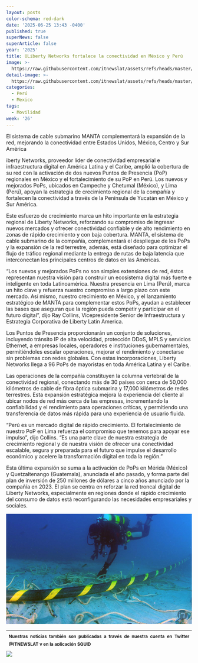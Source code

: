 ```yaml
---
layout: posts
color-schema: red-dark
date: '2025-06-25 13:43 -0400'
published: true
superNews: false
superArticle: false
year: '2025'
title: ULiberty Networks fortalece la conectividad en México y Perú
image: >-
  https://raw.githubusercontent.com/itnewslat/assets/refs/heads/master/img/540x320/Cable-Submarino-p.jpg
detail-image: >-
  https://raw.githubusercontent.com/itnewslat/assets/refs/heads/master/img/1024x680/Cable-Submarino-g.jpg
categories:
  - Perú
  - Mexico
tags:
  - Movilidad
week: '26'
---
```

El sistema de cable submarino MANTA complementará la expansión de la red, mejorando la conectividad entre Estados Unidos, México, Centro y Sur América 

iberty Networks, proveedor líder de conectividad empresarial e infraestructura digital en América Latina y el Caribe, amplió la cobertura de su red con la activación de dos nuevos Puntos de Presencia (PoP) regionales en México y el fortalecimiento de su PoP en Perú. Los nuevos y mejorados PoPs, ubicados en Campeche y Chetumal (México), y Lima (Perú), apoyan la estrategia de crecimiento regional de la compañía y fortalecen la conectividad a través de la Península de Yucatán en México y Sur América.

Este esfuerzo de crecimiento marca un hito importante en la estrategia regional de Liberty Networks, reforzando su compromiso de ingresar nuevos mercados y ofrecer conectividad confiable y de alto rendimiento en zonas de rápido crecimiento y con baja cobertura. MANTA, el sistema de cable submarino de la compañía, complementará el despliegue de los PoPs y la expansión de la red terrestre, además, está diseñado para optimizar el flujo de tráfico regional mediante la entrega de rutas de baja latencia que interconectan los principales centros de datos en las Américas.

“Los nuevos y mejorados PoPs no son simples extensiones de red, éstos representan nuestra visión para construir un ecosistema digital más fuerte e inteligente en toda Latinoamérica. Nuestra presencia en Lima (Perú), marca un hito clave y refuerza nuestro compromiso a largo plazo con este mercado. Así mismo, nuestro crecimiento en México, y el lanzamiento estratégico de MANTA para complementar estos PoPs, ayudan a establecer las bases que aseguran que la región pueda competir y participar en el futuro digital”, dijo Ray Collins, Vicepresidente Senior de Infraestructura y Estrategia Corporativa de Liberty Latin America.

Los Puntos de Presencia proporcionarán un conjunto de soluciones, incluyendo tránsito IP de alta velocidad, protección DDoS, MPLS y servicios Ethernet, a empresas locales, operadores e instituciones gubernamentales, permitiéndoles escalar operaciones, mejorar el rendimiento y conectarse sin problemas con redes globales. Con estas incorporaciones, Liberty Networks llega a 96 PoPs de mayoristas en toda América Latina y el Caribe.

Las operaciones de la compañía constituyen la columna vertebral de la conectividad regional, conectando más de 30 países con cerca de 50,000 kilómetros de cable de fibra óptica submarina y 17,000 kilómetros de redes terrestres. Esta expansión estratégica mejora la experiencia del cliente al ubicar nodos de red más cerca de las empresas, incrementando la confiabilidad y el rendimiento para operaciones críticas, y permitiendo una transferencia de datos más rápida para una experiencia de usuario fluida.

“Perú es un mercado digital de rápido crecimiento. El fortalecimiento de nuestro PoP en Lima refuerza el compromiso que tenemos para apoyar ese impulso”, dijo Collins. “Es una parte clave de nuestra estrategia de crecimiento regional y de nuestra visión de ofrecer una conectividad escalable, segura y preparada para el futuro que impulse el desarrollo económico y acelere la transformación digital en toda la región.”

Esta última expansión se suma a la activación de PoPs en Mérida (México) y Quetzaltenango (Guatemala), anunciada el año pasado, y forma parte del plan de inversión de 250 millones de dólares a cinco años anunciado por la compañía en 2023. El plan se centra en reforzar la red troncal digital de Liberty Networks, especialmente en regiones donde el rápido crecimiento del consumo de datos está reconfigurando las necesidades empresariales y sociales.

![](https://raw.githubusercontent.com/itnewslat/assets/refs/heads/master/img/540x320/Cable-Submarino-p.jpg)

<table style="height: 42px;" width="569">
<tbody>
<tr>
<td style="text-align: justify;"><sub><strong>Nuestras noticias también son publicadas a través de nuestra cuenta en Twitter <a href="https://twitter.com/itnewslat?lang=es">@ITNEWSLAT</a> y en la aplicación <a href="https://squidapp.co/en/">SQUID</a></strong></sub></td>
</tr>
</tbody>
</table>

<img src="https://tracker.metricool.com/c3po.jpg?hash=56f88a41e39ab42c063cc51676587a04"/>
